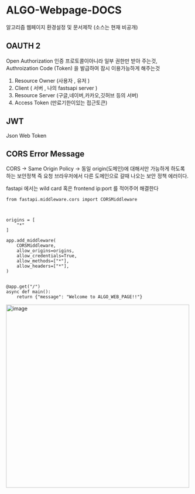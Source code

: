 # ALGO-Webpage-DOCS
알고리즘 웹페이지  환경설정 및 문서제작 (소스는 현재 비공개)





## OAUTH 2
Open Authorization 
인증 프로토콜이아니라 일부 권한만 받아 주는것, Authroization Code (Token) 을 발급하여 잠시 이용가능하게 해주는것 

1. Resource Owner (사용자 , 유저 )
2. Client ( 서버 , 나의 fastsapi server )
3. Resource Server (구글,네이버,카카오,깃허브 등의 서버)
4. Access Token (만료기한이있는 접근토큰)

## JWT

Json
Web
Token 



## CORS Error Message

CORS -> Same Origin Policy -> 동일 origin(도메인)에 대해서만 가능하게 하도록 하는 보안정책
즉 요청 브라우저에서 다른 도메인으로 갈때 나오는 보안 정책 에러이다. 

fastapi 에서는 wild card 혹은 frontend ip:port 를 적어주어 해결한다

```
from fastapi.middleware.cors import CORSMiddleware



origins = [
    "*"
]

app.add_middleware(
    CORSMiddleware,
    allow_origins=origins,
    allow_credentials=True,
    allow_methods=["*"],
    allow_headers=["*"],
)


@app.get("/")
async def main():
    return {"message": "Welcome to ALGO_WEB_PAGE!!"}

```


<img width="500" alt="image" src="https://user-images.githubusercontent.com/76778082/218941379-e60a2ae2-3f66-4f82-ae17-ab2c81a42809.png">
